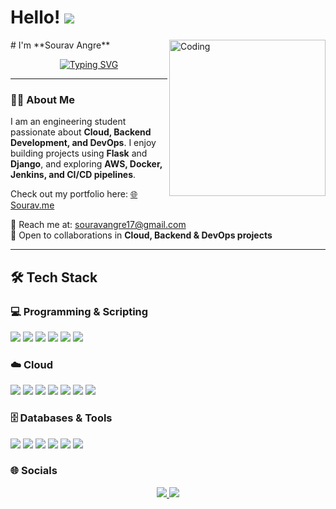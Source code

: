 # Hello! ![](https://user-images.githubusercontent.com/18350557/176309783-0785949b-9127-417c-8b55-ab5a4333674e.gif)  
<img align="right" alt="Coding" width="250" src="https://tenor.com/en-IN/view/tux-linux-tux-linux-linux-penguing-linux-coding-gif-7933003135340137862"/> 
# I'm **Sourav Angre**

<p align="center">
  <a href="https://git.io/typing-svg">
    <img src="https://readme-typing-svg.herokuapp.com?font=Fira+Code&weight=600&size=26&pause=1000&color=1E90FF&center=true&vCenter=true&width=700&lines=Cloud+%26+DevOps+Enthusiast;Backend+Developer+%7C+Flask+%26+Django;Automate+%E2%80%A2+Scale+%E2%80%A2+Deploy" alt="Typing SVG" />
  </a>
</p>

---

### 👨‍💻 About Me
I am an engineering student passionate about **Cloud, Backend Development, and DevOps**. I enjoy building projects using **Flask** and **Django**, and exploring **AWS, Docker, Jenkins, and CI/CD pipelines**.  

Check out my portfolio here: [🌐Sourav.me](https://sourav-angre-portfolio.vercel.app/)  

📧 Reach me at: [souravangre17@gmail.com](mailto:souravangre17@gmail.com)  
🤝 Open to collaborations in **Cloud, Backend & DevOps projects**  

---

## 🛠️ Tech Stack  

### 💻 Programming & Scripting  
<p>
  <img src="https://img.shields.io/badge/Python-3776AB?style=for-the-badge&logo=python&logoColor=white"/>
  <img src="https://img.shields.io/badge/Java-ED8B00?style=for-the-badge&logo=openjdk&logoColor=white"/>
  <img src="https://img.shields.io/badge/SQL-336791?style=for-the-badge&logo=postgresql&logoColor=white"/>
  <img src="https://img.shields.io/badge/HTML5-E34F26?style=for-the-badge&logo=html5&logoColor=white"/>
  <img src="https://img.shields.io/badge/CSS3-1572B6?style=for-the-badge&logo=css3&logoColor=white"/>
  <img src="https://img.shields.io/badge/Bash-4EAA25?style=for-the-badge&logo=gnubash&logoColor=white"/>
</p>  

### ☁️ Cloud  
<p>
  <img src="https://img.shields.io/badge/AWS-232F3E?style=for-the-badge&logo=amazon-aws&logoColor=white"/>
  <img src="https://img.shields.io/badge/EC2-%23FF9900?style=for-the-badge&logo=amazonec2&logoColor=white"/>
  <img src="https://img.shields.io/badge/S3-%23FF9900?style=for-the-badge&logo=amazons3&logoColor=white"/>
  <img src="https://img.shields.io/badge/RDS-527FFF?style=for-the-badge&logo=amazonrds&logoColor=white"/>
  <img src="https://img.shields.io/badge/VPC-232F3E?style=for-the-badge&logo=amazon-aws&logoColor=white"/>
  <img src="https://img.shields.io/badge/Auto_Scaling-FF4F8B?style=for-the-badge&logo=amazon-aws&logoColor=white"/>
  <img src="https://img.shields.io/badge/ALB-FF4F8B?style=for-the-badge&logo=amazon-aws&logoColor=white"/>
</p>  

### 🗄️ Databases & Tools  
<p>
  <img src="https://img.shields.io/badge/MySQL-4479A1?style=for-the-badge&logo=mysql&logoColor=white"/>
  <img src="https://img.shields.io/badge/SQLite-003B57?style=for-the-badge&logo=sqlite&logoColor=white"/>
  <img src="https://img.shields.io/badge/Git-F05032?style=for-the-badge&logo=git&logoColor=white"/>
  <img src="https://img.shields.io/badge/GitHub-181717?style=for-the-badge&logo=github&logoColor=white"/>
  <img src="https://img.shields.io/badge/Shell-4EAA25?style=for-the-badge&logo=gnu-bash&logoColor=white"/>
  <img src="https://img.shields.io/badge/Docker-2496ED?style=for-the-badge&logo=docker&logoColor=white"/>
</p>

### 🌐 Socials  
<p align="center">
  <a href="https://www.linkedin.com/in/sourav-angre/">
    <img src="https://img.shields.io/badge/LinkedIn-0077B5?style=for-the-badge&logo=linkedin&logoColor=white" />
  </a>
  <a href="mailto:souravangre17@gmail.com">
    <img src="https://img.shields.io/badge/Email-D14836?style=for-the-badge&logo=gmail&logoColor=white" />
  </a>
</p>
